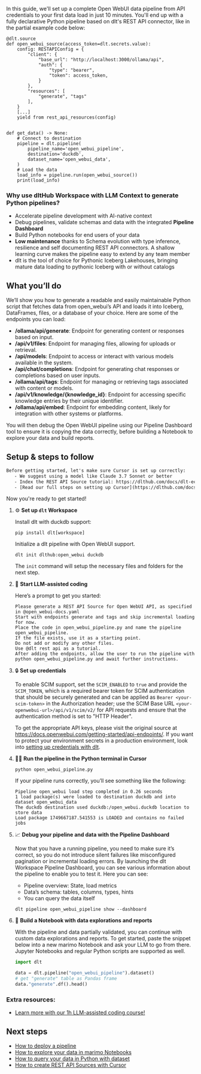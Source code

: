 In this guide, we'll set up a complete Open WebUI data pipeline from API credentials to your first data load in just 10 minutes. You'll end up with a fully declarative Python pipeline based on dlt's REST API connector, like in the partial example code below:

```python-outcome
@dlt.source
def open_webui_source(access_token=dlt.secrets.value):
    config: RESTAPIConfig = {
        "client": {
            "base_url": "http://localhost:3000/ollama/api",
            "auth": {
                "type": "bearer",
                "token": access_token,
            }
        },
        "resources": [
            "generate", "tags"
        ],
    }
    [...]
    yield from rest_api_resources(config)


def get_data() -> None:
    # Connect to destination
    pipeline = dlt.pipeline(
        pipeline_name='open_webui_pipeline',
        destination='duckdb',
        dataset_name='open_webui_data', 
    )
    # Load the data
    load_info = pipeline.run(open_webui_source())
    print(load_info) 
```

### Why use dltHub Workspace with LLM Context to generate Python pipelines?

- Accelerate pipeline development with AI-native context
- Debug pipelines, validate schemas and data with the integrated **Pipeline Dashboard**
- Build Python notebooks for end users of your data
- **Low maintenance** thanks to Schema evolution with type inference, resilience and self documenting REST API connectors. A shallow learning curve makes the pipeline easy to extend by any team member
- dlt is the tool of choice for Pythonic Iceberg Lakehouses, bringing mature data loading to pythonic Iceberg with or without catalogs

## What you’ll do

We’ll show you how to generate a readable and easily maintainable Python script that fetches data from open_webui’s API and loads it into Iceberg, DataFrames, files, or a database of your choice. Here are some of the endpoints you can load:

- **/ollama/api/generate**: Endpoint for generating content or responses based on input.
- **/api/v1/files**: Endpoint for managing files, allowing for uploads or retrieval.
- **/api/models**: Endpoint to access or interact with various models available in the system.
- **/api/chat/completions**: Endpoint for generating chat responses or completions based on user inputs.
- **/ollama/api/tags**: Endpoint for managing or retrieving tags associated with content or models.
- **/api/v1/knowledge/{knowledge_id}**: Endpoint for accessing specific knowledge entries by their unique identifier.
- **/ollama/api/embed**: Endpoint for embedding content, likely for integration with other systems or platforms.

You will then debug the Open WebUI pipeline using our Pipeline Dashboard tool to ensure it is copying the data correctly, before building a Notebook to explore your data and build reports.

## Setup & steps to follow

```default
Before getting started, let's make sure Cursor is set up correctly:
   - We suggest using a model like Claude 3.7 Sonnet or better
   - Index the REST API Source tutorial: https://dlthub.com/docs/dlt-ecosystem/verified-sources/rest_api/ and add it to context as **@dlt rest api**
   - [Read our full steps on setting up Cursor](https://dlthub.com/docs/dlt-ecosystem/llm-tooling/cursor-restapi#23-configuring-cursor-with-documentation)
```

Now you're ready to get started!

1. ⚙️ **Set up `dlt` Workspace**
    
    Install dlt with duckdb support:
    ```shell
    pip install dlt[workspace]
    ```

    Initialize a dlt pipeline with Open WebUI support.
    ```shell
    dlt init dlthub:open_webui duckdb
    ```

    The `init` command will setup the necessary files and folders for the next step.
    
2. 🤠 **Start LLM-assisted coding**
    
    Here’s a prompt to get you started:
    
    ```prompt
    Please generate a REST API Source for Open WebUI API, as specified in @open_webui-docs.yaml 
    Start with endpoints generate and tags and skip incremental loading for now. 
    Place the code in open_webui_pipeline.py and name the pipeline open_webui_pipeline. 
    If the file exists, use it as a starting point. 
    Do not add or modify any other files. 
    Use @dlt rest api as a tutorial. 
    After adding the endpoints, allow the user to run the pipeline with python open_webui_pipeline.py and await further instructions.
    ```

    
3. 🔒 **Set up credentials** 
    
    To enable SCIM support, set the `SCIM_ENABLED` to `true` and provide the `SCIM_TOKEN`, which is a required bearer token for SCIM authentication that should be securely generated and can be applied as `Bearer <your-scim-token>` in the Authorization header; use the SCIM Base URL `<your-openwebui-url>/api/v1/scim/v2/` for API requests and ensure that the authentication method is set to "HTTP Header".
    
    To get the appropriate API keys, please visit the original source at https://docs.openwebui.com/getting-started/api-endpoints/.
    If you want to protect your environment secrets in a production environment, look into [setting up credentials with dlt](https://dlthub.com/docs/walkthroughs/add_credentials).
    
4. 🏃‍♀️ **Run the pipeline in the Python terminal in Cursor**
    
    ```shell
    python open_webui_pipeline.py
    ```
    
    If your pipeline runs correctly, you’ll see something like the following:
    
    ```shell
    Pipeline open_webui load step completed in 0.26 seconds
    1 load package(s) were loaded to destination duckdb and into dataset open_webui_data
    The duckdb destination used duckdb:/open_webui.duckdb location to store data
    Load package 1749667187.541553 is LOADED and contains no failed jobs
    ```
    
5. 📈 **Debug your pipeline and data with the Pipeline Dashboard**

    Now that you have a running pipeline, you need to make sure it’s correct, so you do not introduce silent failures like misconfigured pagination or incremental loading errors. By launching the dlt Workspace Pipeline Dashboard, you can see various information about the pipeline to enable you to test it. Here you can see:
    - Pipeline overview: State, load metrics
    - Data’s schema: tables, columns, types, hints
    - You can query the data itself
    
    ```shell
    dlt pipeline open_webui_pipeline show --dashboard
    ```
    
6. 🐍 **Build a Notebook with data explorations and reports**

    With the pipeline and data partially validated, you can continue with custom data explorations and reports. To get started, paste the snippet below into a new marimo Notebook and ask your LLM to go from there. Jupyter Notebooks and regular Python scripts are supported as well.

    
    ```python
    import dlt

   data = dlt.pipeline("open_webui_pipeline").dataset()
   # get "generate" table as Pandas frame
   data."generate".df().head()
    ```

### Extra resources:

- [Learn more with our 1h LLM-assisted coding course!](https://www.youtube.com/watch?v=GGid70rnJuM)

## Next steps

- [How to deploy a pipeline](https://dlthub.com/docs/walkthroughs/deploy-a-pipeline)
- [How to explore your data in marimo Notebooks](https://dlthub.com/docs/general-usage/dataset-access/marimo)
- [How to query your data in Python with dataset](https://dlthub.com/docs/general-usage/dataset-access/dataset)
- [How to create REST API Sources with Cursor](https://dlthub.com/docs/dlt-ecosystem/llm-tooling/cursor-restapi)
